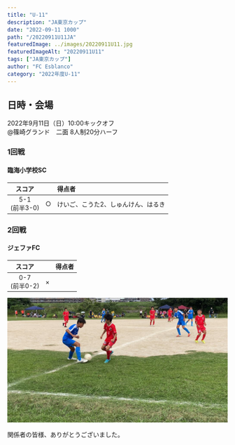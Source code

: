 ```yaml
---
title: "U-11"
description: "JA東京カップ"
date: "2022-09-11 1000"
path: "/20220911U11JA"
featuredImage: ../images/20220911U11.jpg
featuredImageAlt: "20220911U11"
tags: ["JA東京カップ"]
author: "FC Esblanco"
category: "2022年度U-11"
---
```


## 日時・会場

2022年9月11日（日）10:00キックオフ<br>
@篠崎グランド　二面
8人制20分ハーフ  

### 1回戦

#### 臨海小学校SC

| スコア |   |得点者|
|:------:|:-:|:-|
| 5-1<br/>(前半3-0) | ○ |けいご、こうた2、しゅんけん、はるき|


### 2回戦

#### ジェファFC

| スコア |   |得点者|
|:------:|:-:|:-|
| 0-7<br/>(前半0-2) | × ||

![20220911U11](../images/20220911U11B.jpg "U11JA")


関係者の皆様、ありがとうございました。